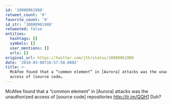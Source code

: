 ```yaml
---
id: '10080961988'
retweet_count: '0'
favorite_count: '0'
id_str: '10080961988'
retweeted: false
entities:
  hashtags: []
  symbols: []
  user_mentions: []
  urls: []
original_url: https://twitter.com/jth/status/10080961988
date: '2010-03-06T16:57:58.000Z'
title: >-
  McAfee found that a “common element” in [Aurora] attacks was the unauthorized
  access of [source code…
---
```


McAfee found that a “common element” in [Aurora] attacks was the unauthorized access of [source code] repositories http://tr.im/QQH1 Duh?